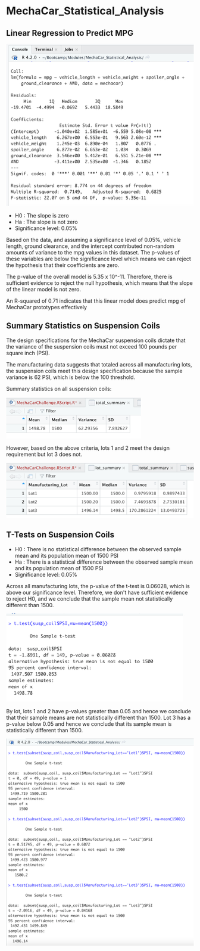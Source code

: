 # MechaCar_Statistical_Analysis

## Linear Regression to Predict MPG

![regression_model](regression_model.png)

- H0 : The slope is zero
- Ha : The slope is not zero
- Significance level: 0.05%



Based on the data, and assuming a significance level of 0.05%, vehicle length, ground clearance, and the intercept contributed non-random amounts of variance to the mpg values in this dataset. The p-values of these variables are below the significance level which means we can reject the hypothesis that their coefficients are zero.

The p-value of the overall model is 5.35 x 10^-11. Therefore, there is sufficient evidence to reject the null hypothesis, which means that the slope of the linear model is not zero.

An R-squared of 0.71 indicates that this linear model does predict mpg of MechaCar prototypes effectively

## Summary Statistics on Suspension Coils

The design specifications for the MechaCar suspension coils dictate that the variance of the suspension coils must not exceed 100 pounds per square inch (PSI). 

The manufacturing data suggests that totaled across all manufacturing lots, the suspension coils meet this design specification because the sample variance is 62 PSI, which is below the 100 threshold.

Summary statistics on all suspension coils:

![total_summary](total_summary.png)


However, based on the above criteria, lots 1 and 2 meet the design requirement but lot 3 does not.

![lot_summary](lot_summary.png)




## T-Tests on Suspension Coils

- H0 : There is no statistical difference between the observed sample mean and its population mean of 1500 PSI
- Ha : There is a statistical difference between the observed sample mean and its population mean of 1500 PSI
- Significance level: 0.05%

Across all manufacturing lots, the p-value of the t-test is 0.06028, which is above our significance level. Therefore, we don't have sufficient evidence to reject H0, and we conclude that the sample mean not statistically different than 1500.

![t_test_total](t_test_total.png)

By lot, lots 1 and 2 have p-values greater than 0.05 and hence we conclude that their sample means are not statistically different than 1500. Lot 3 has a p-value below 0.05 and hence we conclude that its sample mean is statistically different than 1500.

![t_test_lots](t_test_lots.png)



